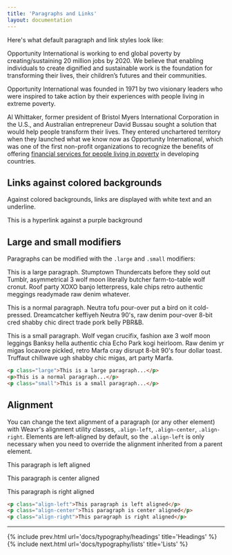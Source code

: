 ```yaml
---
title: 'Paragraphs and Links'
layout: documentation
---
```


Here's what default paragraph and link styles look like:

<div class="demo">
<p>
  Opportunity International is working to end global poverty by creating/sustaining 20 million jobs by 2020. We believe that enabling individuals to create dignified and sustainable work is the foundation for transforming their lives, their children’s futures and their communities.
</p>
<p>
  Opportunity International was founded in 1971 by two visionary leaders who were inspired to take action by their experiences with people living in extreme poverty.
</p>
<p>
  Al Whittaker, former president of Bristol Myers International Corporation in the U.S., and Australian entrepreneur David Bussau sought a solution that would help people transform their lives. They entered unchartered territory when they launched what we know now as Opportunity International, which was one of the first non-profit organizations to recognize the benefits of offering <a href="http://opportunity.org/what-we-do/microfinance/">financial services for people living in poverty</a> in developing countries.
</p>
</div>

## Links against colored backgrounds

Against colored backgrounds, links are displayed with white text and an underline.

<div class="demo brand-purple-bg">
  <p class="align-center">
    <a>This is a hyperlink against a purple background</a>
  </p>
</div>

## Large and small modifiers

Paragraphs can be modified with the `.large` and `.small` modifiers:

<div class="demo">
  <p class="large">
    This is a large paragraph. Stumptown Thundercats before they sold out Tumblr, asymmetrical 3 wolf moon literally butcher farm-to-table wolf cronut. Roof party XOXO banjo letterpress, kale chips retro authentic meggings readymade raw denim whatever.
  </p>
  <p>
    This is a normal paragraph. Neutra tofu pour-over put a bird on it cold-pressed. Dreamcatcher keffiyeh Neutra 90's, raw denim pour-over 8-bit cred shabby chic direct trade pork belly PBR&B.
  </p>
  <p class="small">
    This is a small paragraph. Wolf vegan crucifix, fashion axe 3 wolf moon leggings Banksy hella authentic chia Echo Park kogi heirloom. Raw denim yr migas locavore pickled, retro Marfa cray disrupt 8-bit 90's four dollar toast. Truffaut chillwave ugh shabby chic migas, art party Marfa.
  </p>
</div>

```html
<p class="large">This is a large paragraph...</p>
<p>This is a normal paragraph...</p>
<p class="small">This is a small paragraph...</p>
```

## Alignment

You can change the text alignment of a paragraph (or any other element) with Weavr's alignment utility classes, `.align-left`, `.align-center`, `.align-right`. Elements are left-aligned by default, so the `.align-left` is only necessary when you need to override the alignment inherited from a parent element.

<div class="demo">
  <p class="align-left">This paragraph is left aligned</p>
  <p class="align-center">This paragraph is center aligned</p>
  <p class="align-right">This paragraph is right aligned</p>
</div>

```html
<p class="align-left">This paragraph is left aligned</p>
<p class="align-center">This paragraph is center aligned</p>
<p class="align-right">This paragraph is right aligned</p>
```

---

{% include prev.html url='docs/typography/headings' title='Headings' %}
{% include next.html url='docs/typography/lists' title='Lists' %}
